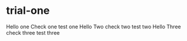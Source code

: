 # trial-one
Hello one Check one test one
Hello Two check two test two
Hello Three check three test three
